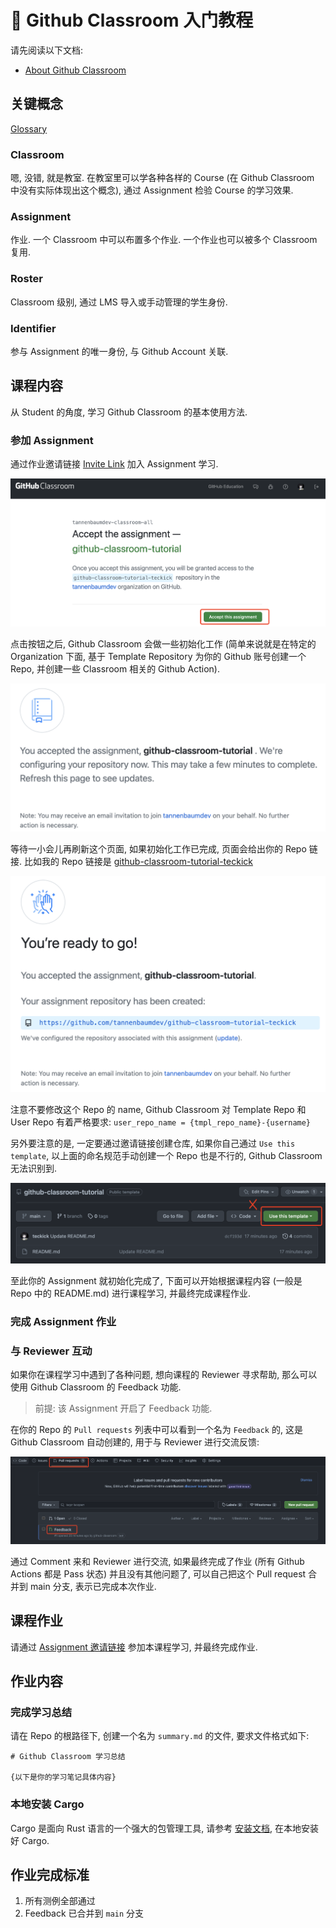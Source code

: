 # 👋 Github Classroom 入门教程

请先阅读以下文档:

- [About Github Classroom](https://docs.github.com/en/education/manage-coursework-with-github-classroom/get-started-with-github-classroom/about-github-classroom)

## 关键概念

[Glossary](https://docs.github.com/en/education/manage-coursework-with-github-classroom/get-started-with-github-classroom/glossary)

### Classroom

嗯, 没错, 就是教室. 在教室里可以学各种各样的 Course (在 Github Classroom 中没有实际体现出这个概念), 通过 Assignment 检验 Course 的学习效果.

### Assignment

作业. 一个 Classroom 中可以布置多个作业. 一个作业也可以被多个 Classroom 复用.

### Roster

Classroom 级别, 通过 LMS 导入或手动管理的学生身份.

### Identifier

参与 Assignment 的唯一身份, 与 Github Account 关联.

## 课程内容

从 Student 的角度, 学习 Github Classroom 的基本使用方法.

### 参加 Assignment

通过作业邀请链接 [Invite Link](https://classroom.github.com/a/khy39RNF) 加入 Assignment 学习.

![accept_this_assignment.png](assets/accept_this_assignment.png)

点击按钮之后, Github Classroom 会做一些初始化工作 (简单来说就是在特定的 Organization 下面, 基于 Template Repository 为你的 Github 账号创建一个 Repo, 并创建一些 Classroom 相关的 Github Action).

![creating_repo.png](assets/creating_repo.png)

等待一小会儿再刷新这个页面, 如果初始化工作已完成, 页面会给出你的 Repo 链接. 比如我的 Repo 链接是 [github-classroom-tutorial-teckick](https://github.com/tannenbaumdev/github-classroom-tutorial-teckick)

![repo_created.png](assets/repo_created.png)

注意不要修改这个 Repo 的 name, Github Classroom 对 Template Repo 和 User Repo 有着严格要求: `user_repo_name = {tmpl_repo_name}-{username}`

另外要注意的是, 一定要通过邀请链接创建仓库, 如果你自己通过 `Use this template`, 以上面的命名规范手动创建一个 Repo 也是不行的, Github Classroom 无法识别到.

![donot_manually_create.png](assets/donot_manually_create.png)

至此你的 Assignment 就初始化完成了, 下面可以开始根据课程内容 (一般是 Repo 中的 README.md) 进行课程学习, 并最终完成课程作业.

### 完成 Assignment 作业

### 与 Reviewer 互动

如果你在课程学习中遇到了各种问题, 想向课程的 Reviewer 寻求帮助, 那么可以使用 Github Classroom 的 Feedback 功能.

> 前提: 该 Assignment 开启了 Feedback 功能.

在你的 Repo 的 `Pull requests` 列表中可以看到一个名为 `Feedback` 的, 这是 Github Classroom 自动创建的, 用于与 Reviewer 进行交流反馈:

![feedback.png](assets/feedback.png)

通过 Comment 来和 Reviewer 进行交流, 如果最终完成了作业 (所有 Github Actions 都是 Pass 状态) 并且没有其他问题了, 可以自己把这个 Pull request 合并到 main 分支, 表示已完成本次作业.

## 课程作业

请通过 [Assignment 邀请链接](https://classroom.github.com/a/khy39RNF) 参加本课程学习, 并最终完成作业.

## 作业内容

### 完成学习总结

请在 Repo 的根路径下, 创建一个名为 `summary.md` 的文件, 要求文件格式如下:

```text
# Github Classroom 学习总结

{以下是你的学习笔记具体内容}
```

### 本地安装 Cargo

Cargo 是面向 Rust 语言的一个强大的包管理工具, 请参考 [安装文档](https://doc.rust-lang.org/cargo/getting-started/installation.html), 在本地安装好 Cargo.

## 作业完成标准

1. 所有测例全部通过
2. Feedback 已合并到 `main` 分支
